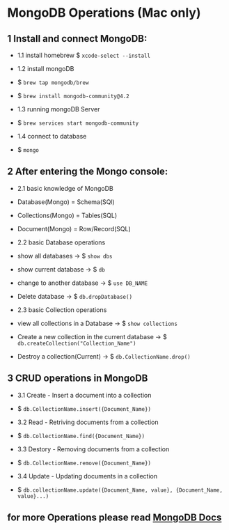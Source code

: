 # MongoDB Operations (Mac only) 

## 1 Install and connect MongoDB:
- 1.1 install homebrew  $ `xcode-select --install`

- 1.2 install mongoDB
- $ `brew tap mongodb/brew` 
- $ `brew install mongodb-community@4.2`

- 1.3 running mongoDB Server
- $ `brew services start mongodb-community`

- 1.4 connect to database
- $ `mongo` 

## 2 After entering the Mongo console:
- 2.1 basic knowledge of MongoDB
- Database(Mongo) = Schema(SQl)
- Collections(Mongo) = Tables(SQL)
- Document(Mongo) = Row/Record(SQL)

- 2.2 basic Database operations
- show all databases -> $ `show dbs`
- show current database -> $ `db`
- change to another database -> $ `use DB_NAME`
- Delete database -> $ `db.dropDatabase()`

- 2.3 basic Collection operations
- view all collections in a Database -> $ `show collections`
- Create a new collection in the current database -> $ `db.createCollection("Collection_Name")`
- Destroy a collection(Current) -> $ `db.CollectionName.drop()`

## 3 CRUD operations in MongoDB
- 3.1 Create - Insert a document into a collection
- $ `db.CollectionName.insert({Document_Name})`

- 3.2 Read - Retriving documents from a collection
- $ `db.CollectionName.find({Document_Name})`

- 3.3 Destory - Removing documents from a collection
- $ `db.CollectionName.remove({Document_Name})`

- 3.4 Update - Updating documents in a collection
- $ `db.collectionName.update({Document_Name, value}, {Document_Name, value}...)`

## for more Operations please read [MongoDB Docs](https://mongodb.github.io/mongo-java-driver/4.0/driver/)
